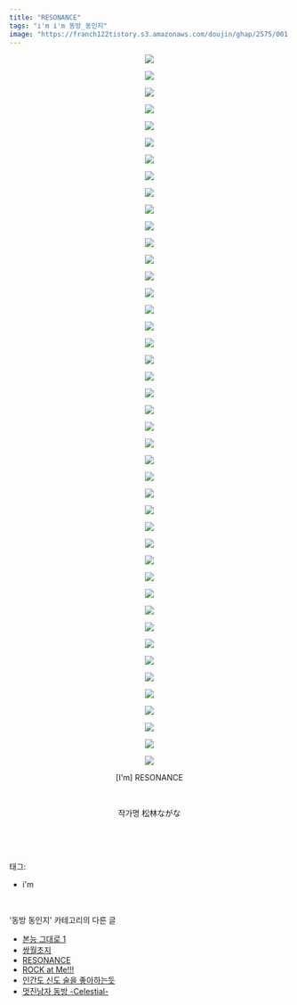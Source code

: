 ```yaml
---
title: "RESONANCE"
tags: "i'm i'm 동방_동인지"
image: "https://franch122tistory.s3.amazonaws.com/doujin/ghap/2575/001.jpg"
---
```

<div class="article">
<p style="text-align: center; clear: none; float: none;"><img src="{{ site.imgserver8 }}/ghap/2575/001.jpg"/></p>
<p style="text-align: center; clear: none; float: none;"><img src="{{ site.imgserver8 }}/ghap/2575/002.jpg"/></p>
<p style="text-align: center; clear: none; float: none;"><img src="{{ site.imgserver8 }}/ghap/2575/003.jpg"/></p>
<p style="text-align: center; clear: none; float: none;"><img src="{{ site.imgserver8 }}/ghap/2575/004.jpg"/></p>
<p style="text-align: center; clear: none; float: none;"><img src="{{ site.imgserver8 }}/ghap/2575/005.jpg"/></p>
<p style="text-align: center; clear: none; float: none;"><img src="{{ site.imgserver8 }}/ghap/2575/006.jpg"/></p>
<p style="text-align: center; clear: none; float: none;"><img src="{{ site.imgserver8 }}/ghap/2575/007.jpg"/></p>
<p style="text-align: center; clear: none; float: none;"><img src="{{ site.imgserver8 }}/ghap/2575/008.jpg"/></p>
<p style="text-align: center; clear: none; float: none;"><img src="{{ site.imgserver8 }}/ghap/2575/009.jpg"/></p>
<p style="text-align: center; clear: none; float: none;"><img src="{{ site.imgserver8 }}/ghap/2575/010.jpg"/></p>
<p style="text-align: center; clear: none; float: none;"><img src="{{ site.imgserver8 }}/ghap/2575/011.jpg"/></p>
<p style="text-align: center; clear: none; float: none;"><img src="{{ site.imgserver8 }}/ghap/2575/012.jpg"/></p>
<p style="text-align: center; clear: none; float: none;"><img src="{{ site.imgserver8 }}/ghap/2575/013.jpg"/></p>
<p style="text-align: center; clear: none; float: none;"><img src="{{ site.imgserver8 }}/ghap/2575/014.jpg"/></p>
<p style="text-align: center; clear: none; float: none;"><img src="{{ site.imgserver8 }}/ghap/2575/015.jpg"/></p>
<p style="text-align: center; clear: none; float: none;"><img src="{{ site.imgserver8 }}/ghap/2575/016.jpg"/></p>
<p style="text-align: center; clear: none; float: none;"><img src="{{ site.imgserver8 }}/ghap/2575/017.jpg"/></p>
<p style="text-align: center; clear: none; float: none;"><img src="{{ site.imgserver8 }}/ghap/2575/018.jpg"/></p>
<p style="text-align: center; clear: none; float: none;"><img src="{{ site.imgserver8 }}/ghap/2575/019.jpg"/></p>
<p style="text-align: center; clear: none; float: none;"><img src="{{ site.imgserver8 }}/ghap/2575/020.jpg"/></p>
<p style="text-align: center; clear: none; float: none;"><img src="{{ site.imgserver8 }}/ghap/2575/021.jpg"/></p>
<p style="text-align: center; clear: none; float: none;"><img src="{{ site.imgserver8 }}/ghap/2575/022.jpg"/></p>
<p style="text-align: center; clear: none; float: none;"><img src="{{ site.imgserver8 }}/ghap/2575/023.jpg"/></p>
<p style="text-align: center; clear: none; float: none;"><img src="{{ site.imgserver8 }}/ghap/2575/024.jpg"/></p>
<p style="text-align: center; clear: none; float: none;"><img src="{{ site.imgserver8 }}/ghap/2575/025.jpg"/></p>
<p style="text-align: center; clear: none; float: none;"><img src="{{ site.imgserver8 }}/ghap/2575/026.jpg"/></p>
<p style="text-align: center; clear: none; float: none;"><img src="{{ site.imgserver8 }}/ghap/2575/027.jpg"/></p>
<p style="text-align: center; clear: none; float: none;"><img src="{{ site.imgserver8 }}/ghap/2575/028.jpg"/></p>
<p style="text-align: center; clear: none; float: none;"><img src="{{ site.imgserver8 }}/ghap/2575/029.jpg"/></p>
<p style="text-align: center; clear: none; float: none;"><img src="{{ site.imgserver8 }}/ghap/2575/030.jpg"/></p>
<p style="text-align: center; clear: none; float: none;"><img src="{{ site.imgserver8 }}/ghap/2575/031.jpg"/></p>
<p style="text-align: center; clear: none; float: none;"><img src="{{ site.imgserver8 }}/ghap/2575/032.jpg"/></p>
<p style="text-align: center; clear: none; float: none;"><img src="{{ site.imgserver8 }}/ghap/2575/033.jpg"/></p>
<p style="text-align: center; clear: none; float: none;"><img src="{{ site.imgserver8 }}/ghap/2575/034.jpg"/></p>
<p style="text-align: center; clear: none; float: none;"><img src="{{ site.imgserver8 }}/ghap/2575/035.jpg"/></p>
<p style="text-align: center; clear: none; float: none;"><img src="{{ site.imgserver8 }}/ghap/2575/036.jpg"/></p>
<p style="text-align: center; clear: none; float: none;"><img src="{{ site.imgserver8 }}/ghap/2575/037.jpg"/></p>
<p style="text-align: center; clear: none; float: none;"><img src="{{ site.imgserver8 }}/ghap/2575/038.jpg"/></p>
<p style="text-align: center; clear: none; float: none;"><img src="{{ site.imgserver8 }}/ghap/2575/039.jpg"/></p>
<p style="text-align: center; clear: none; float: none;"><img src="{{ site.imgserver8 }}/ghap/2575/040.jpg"/></p>
<p style="text-align: center; clear: none; float: none;"><img src="{{ site.imgserver8 }}/ghap/2575/041.jpg"/></p>
<p style="text-align: center; clear: none; float: none;"><img src="{{ site.imgserver8 }}/ghap/2575/042.jpg"/></p>
<p style="text-align: center; clear: none; float: none;"><img src="{{ site.imgserver8 }}/ghap/2575/043.jpg"/></p>
<p style="text-align: center; clear: none; float: none;">[I'm] RESONANCE</p>
<p style="text-align: center; clear: none; float: none;"><br/></p>
<p style="text-align: center; clear: none; float: none;">작가명 松林ながな</p>
<p><br/></p>
</div><br/>
<div class="tagTrail">
<p>태그: </p>
<ul>
<li>i'm</li>
</ul>
</div><br/>
<div class="another">
<p>'동방 동인지' 카테고리의 다른 글</p>
<ul>
<li><a href="/ghap_2578">본능 그대로 1</a></li>
<li><a href="/ghap_2577">쌍월초지</a></li>
<li><a href="/ghap_2575">RESONANCE</a></li>
<li><a href="/ghap_2574">ROCK at Me!!!</a></li>
<li><a href="/ghap_2573">인간도 신도 술을 좋아하는듯</a></li>
<li><a href="/ghap_2572">멋진남자 동방 -Celestial-</a></li>
</ul>
</div><br/>
<div class="cb_module cb_fluid">
<div class="cb_wrt cb_profile">
</div><!-- commentList close -->
</div><br/>
